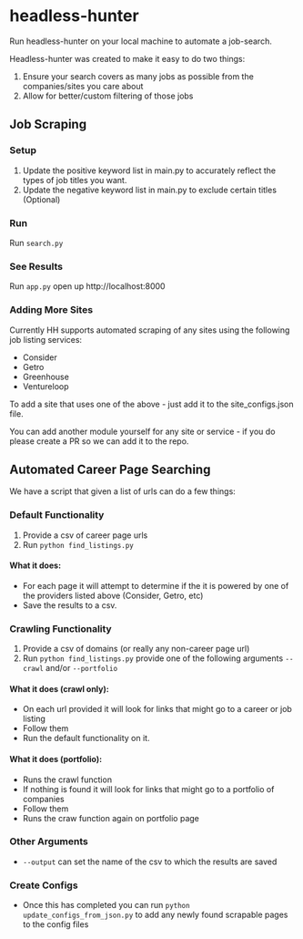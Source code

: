 # headless-hunter
Run headless-hunter on your local machine to automate a job-search.  

Headless-hunter was created to make it easy to do two things:
1. Ensure your search covers as many jobs as possible from the companies/sites you care about
2. Allow for better/custom filtering of those jobs

## Job Scraping
### Setup
1. Update the positive keyword list in main.py to accurately reflect the types of job titles you want.
2. Update the negative keyword list in main.py to exclude certain titles (Optional)

### Run
Run `search.py`

### See Results
Run `app.py` open up http://localhost:8000

### Adding More Sites
Currently HH supports automated scraping of any sites using the following job listing services:

- Consider
- Getro 
- Greenhouse
- Ventureloop

To add a site that uses one of the above - just add it to the site_configs.json file. 

You can add another module yourself for any site or service - if you do please create a PR so we can add it to the repo.

## Automated Career Page Searching
We have a script that given a list of urls can do a few things:

### Default Functionality
1. Provide a csv of career page urls
2. Run `python find_listings.py` 
#### What it does: 
- For each page it will attempt to determine if the it is powered by one of the providers listed above (Consider, Getro, etc) 
- Save the results to a csv.

### Crawling Functionality
1. Provide a csv of domains (or really any non-career page url)
2. Run `python find_listings.py` provide one of the following arguments `--crawl` and/or `--portfolio`
#### What it does (crawl only): 
- On each url provided it will look for links that might go to a career or job listing 
- Follow them
- Run the default functionality on it.
#### What it does (portfolio): 
- Runs the crawl function
- If nothing is found it will look for links that might go to a portfolio of companies
- Follow them
- Runs the craw function again on portfolio page

### Other Arguments
- `--output` can set the name of the csv to which the results are saved

### Create Configs
 - Once this has completed you can run `python update_configs_from_json.py` to add any newly found scrapable pages to the config files